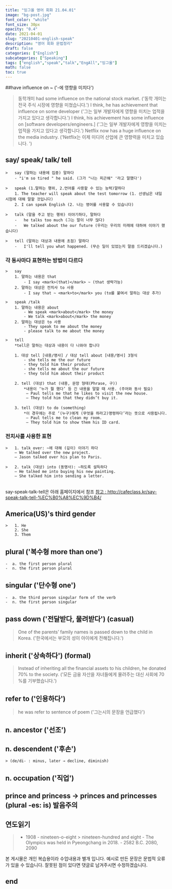 ```yaml
---
title: "잉그올 영어 회화 21.04.01"
image: "bg-post.jpg"
font_color: "white"
font_size: 30px
opacity: "0.4"
date: 2021-04-01
slug: "20210401-english-speak"
description: "영어 회화 문법정리"
draft: false
categories: ["English"]    
subcategories: ["Speaking"]
tags: ["english","speak","talk","EngAll","잉그올"]
math: false
toc: true
---
```


##have influence on ~ ('-에 영향을 미치다')
>	동학개미 had some influence on the national stock market. ('동학 개미는 전국 주식 시장에 영향을 미쳤습니다.')
>	I think, he has achievement that influence on some developer ('그는 일부 개발자에게 영향을 미치는 업적을 가지고 있다고 생각합니다.')
> I think, his achievement has some influence on [software developers/engineers.] ('그는 일부 개발자에게 영향을 미치는 업적을 가지고 있다고 생각합니다.')
> Netflix now has a huge influence on the media industry.  ('Netflix는 이제 미디어 산업에 큰 영향력을 미치고 있습니다. ')


## 	say/ speak/ talk/ tell
	>	say (말하는 내용에 집중) 말하다
		- "i'm so tired " he said. (그가 "나는 피곤해" '라고 말했다')
		
	>	speak (1.말하는 행위, 2.언어를 사용할 수 있는 능력)말하다
		1. The teacher will speak about the test tomorrow (1. 선생님은 내일 시험에 대해 말할 것입니다)
		2. I can speak English (2. 나는 영어를 사용할 수 있습니다)
	
	> 	talk (말을 주고 받는 행위) 이야기하다, 말하다
		-	he talks too much (그는 말이 너무 많다)
		- 	We talked about the our future (우리는 우리의 미래에 대하여 이야기 했습니다)

	> 	tell (말하는 대상과 내용에 초점) 말하다 
		-	I'll tell you what happened. (무슨 일이 있었는지 말씀 드리겠습니다.)
	
### 각 동사마다 표현하는 방법이 다르다
	>	say
		1. 말하는 내용은 that
			- I say <mark>(that)</mark> ~ (that 생략가능)
		2. 말하는 대상은 전치사 to 사용 
			- I say that ~ <mark>to</mark> you (to를 붙여서 말하는 대상 추가)

	>	speak /talk
		1. 말하는 내용은 about
			- We speak <mark>about</mark> the money
			- We talk <mark>about</mark> the money
		2. 말하는 대상은 to 사용
			- They speak to me about the money
			- please talk to me about the money
			
	>	tell 
		*tell은 말하는 대상과 내용이 다 나와야 합니다
		
		1. 대상 tell [내용/명사] / 대상 tell about [내용/명사] 3형식 
			- she tells me the our future
			- they told him their product
			- she tells me about the our future
			- they told him about their product
			
		2. tell (대상) that (내용, 문장 형태(Phrase, 구))
			*내용이 ‘누가 뭘 했다’ 등 긴 내용을 말할 때 사용. (주어와 동사 필요)
			 – Paul tells me that he likes to visit the new house.
			 – They told him that they didn’t buy it.

		3. tell (대상) to do (something)
			*이 경우에는 주로 ‘(누구)에게 (무엇을 하라고)명령하다’라는 뜻으로 사용됩니다.
			 – Paul tells me to clean my room.
			 – They told him to show them his ID card.

### 전치사를 사용한 표현

	>	1. talk over: ~에 대해 (깊이) 이야기 하다
		– We talked over the new project.
		– Jason talked over his plan to Paris. 

	>	2. talk (대상) into (동명사): ~하도록 설득하다
		– He talked me into buying his new painting.
		– She talked him into sending a letter.		


<br>
say-speak-talk-tell은 아래 홈페이지에서 참조
<a href="http://cafeclass.kr/say-speak-talk-tell-%EC%B0%A8%EC%9D%B4/">참고 : http://cafeclass.kr/say-speak-talk-tell-%EC%B0%A8%EC%9D%B4/</a>


		
## 	America(US)'s third gender 
	> 	1. He
		2. She
		3. Them

## plural ('복수형 more than one')
	-  a. the first person plural
	-  n. the first person plural
	
## singular  ('단수형 one')
	-  a. the third person singular form of the verb
	-  n. the first person singular

## 	pass down ('전달받다, 물려받다') (casual) 
>	One of the parents’ family names is passed down to the child in Korea. ('한국에서는 부모의 성이 아이에게 전해집니다.')

## 	inherit ('상속하다') (formal) 
>	Instead of inheriting all the financial assets to his children, he donated 70% to the society. ('모든 금융 자산을 자녀들에게 물려주는 대신 사회에 70 %를 기부했습니다.')

## 	refer to ('인용하다')
>	he was refer to sentence of poem ('그는시의 문장을 언급했다')

## 	n. ancestor ('선조')

## 	n. descendent  ('후손')
	> (de/di- : minus, later → decline, diminish)
	
## 	n. occupation   ('직업')

## 	prince and princess → princes and princesses (plural -es: is) 발음주의

## 연도읽기
>	- 1908 - nineteen-o-eight > nineteen-hundred and eight 
	- The Olympics was held in Pyeongchang in 2018.
	- 2582 B.C. 2080, 2090



본 게시물은 개인 복습용이라 수업내용과 별개 입니다.
예시로 만든 문장은 문법적 오류가 있을 수 있습니다. 
잘못된 점이 있다면 댓글로 남겨주시면 수정하겠습니다. 


## end